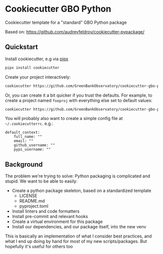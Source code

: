# Cookiecutter GBO Python

Cookiecutter template for a "standard" GBO Python package

Based on: https://github.com/audreyfeldroy/cookiecutter-pypackage/

## Quickstart

Install cookiecutter, e.g via [pipx](https://github.com/pypa/pipx#on-linux-install-via-pip-requires-pip-190-or-later)

```bash
pipx install cookiecutter
```

Create your project interactively:

```bash
cookiecutter https://github.com/GreenBankObservatory/cookiecutter-gbo-python
```

Or, you can create it a bit quicker if you trust the defaults. For example, to create a project named `fooproj` with everything else set to default values:

```bash
cookiecutter https://github.com/GreenBankObservatory/cookiecutter-gbo-python project_name=fooproj --no-input
```

You will probably also want to create a simple config file at `~/.cookiecutterrc`. e.g.:

```
default_context:
    full_name: ""
    email: ""
    github_username: ""
    pypi_username: ""
```

## Background

The problem we're trying to solve: Python packaging is complicated and stupid. We want to be able to easily:

- Create a python package skeleton, based on a standardized template
    - LICENSE
    - README.md
    - pyproject.toml
- Install linters and code formatters
- Install pre-commit and relevant hooks
- Create a virtual environment for this package
- Install our dependencies, and our package itself, into the new venv

This is basically an implementation of what I consider best practices, and what I end up doing by hand for most of my new scripts/packages. But hopefully it's useful for others too
